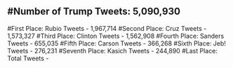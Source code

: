 #Number of Trump Tweets: 5,090,930
---
#First Place: Rubio Tweets - 1,967,714
#Second Place: Cruz Tweets - 1,573,327
#Third Place: Clinton Tweets - 1,562,908
#Fourth Place: Sanders Tweets - 655,035
#Fifth Place: Carson Tweets - 366,268
#Sixth Place: Jeb! Tweets - 276,231
#Seventh Place: Kasich Tweets - 244,890
#Last Place: Total Tweets -  
